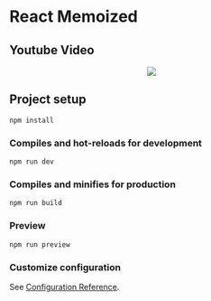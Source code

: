 # React Memoized

## Youtube Video


<a href='https://www.youtube.com/watch?v=8og0bnSygU0'>
<p align="center">
 <img src="https://img.youtube.com/vi/8og0bnSygU0/0.jpg">
</p>
 </a>


## Project setup
```
npm install
```


### Compiles and hot-reloads for development
```
npm run dev
```

### Compiles and minifies for production
```
npm run build
```

### Preview
```
npm run preview
```

### Customize configuration
See [Configuration Reference](https://cli.vuejs.org/config/).
